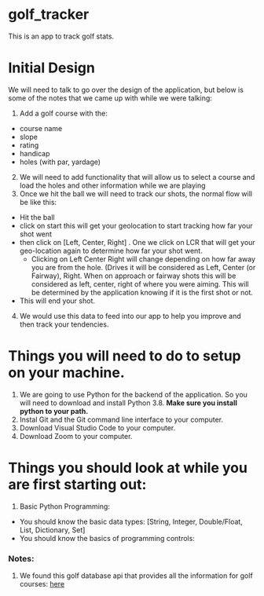 # golf_tracker
This is an app to track golf stats.

# Initial Design
We will need to talk to go over the design of the application, but below is some of the notes that we came up with while we were talking:
1. Add a golf course with the: 
  - course name
  - slope
  - rating
  - handicap
  - holes (with par, yardage)
2. We will need to add functionality that will allow us to select a course and load the holes and other information while we are playing 
3. Once we hit the ball we will need to track our shots, the normal flow will be like this:
  - Hit the ball
  - click on start this will get your geolocation to start tracking how far your shot went
  - then click on [Left, Center, Right] . One we click on LCR that will get your geo-location again to determine how far your shot went.  
    - Clicking on Left Center Right will change depending on how far away you are from the hole. (Drives it will be considered as Left, Center (or Fairway), Right. When on approach or fairway shots this will be considered as left, center, right of where you were aiming. This will be determined by the application knowing if it is the first shot or not.
  - This will end your shot.
4. We would use this data to feed into our app to help you improve and then track your tendencies. 

# Things you will need to do to setup on your machine. 
1. We are going to use Python for the backend of the application. So you will need to download and install Python 3.8. **Make sure you install python to your path.**
2. Instal Git and the Git command line interface to your computer. 
3. Download Visual Studio Code to your computer. 
4. Download Zoom to your computer. 

# Things you should look at while you are first starting out:
1. Basic Python Programming:
  - You should know the basic data types: [String, Integer, Double/Float, List, Dictionary, Set] 
  - You should know the basics of programming controls: 


### Notes:
1. We found this golf database api that provides all the information for golf courses: [here](https://golf-course-database.com/api-v1-0/)
